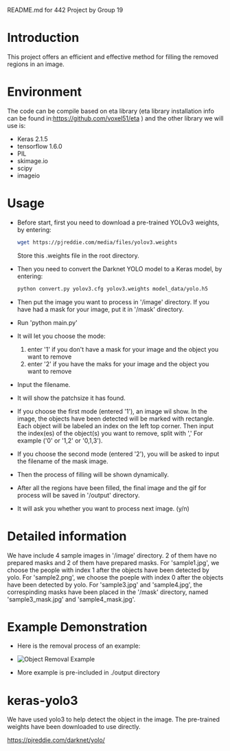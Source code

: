 README.md for 442 Project by Group 19

# Introduction
This project offers an efficient and effective method for filling the removed regions in an image.

# Environment
The code can be compile based on eta library (eta library installation info can be found in:https://github.com/voxel51/eta ) and the other library we will use is:

- Keras 2.1.5
- tensorflow 1.6.0
- PIL
- skimage.io
- scipy
- imageio

# Usage
- Before start, first you need to download a pre-trained YOLOv3 weights, by entering:
  ```bash
  wget https://pjreddie.com/media/files/yolov3.weights
  ```
  Store this .weights file in the root directory.

- Then you need to convert the Darknet YOLO model to a Keras model, by entering:
  ```bash
  python convert.py yolov3.cfg yolov3.weights model_data/yolo.h5
  ```

- Then put the image you want to process in '/image' directory. If you have had a mask for your image, put it in '/mask' directory.

- Run 'python main.py'

- It will let you choose the mode:
  1. enter '1' if you don't have a mask for your image and the object you want to remove
  2. enter '2' if you have the maks for your image and the object you want to remove

- Input the filename.

- It will show the patchsize it has found.

- If you choose the first mode (entered '1'), an image wil show. In the image, the objects have been detected will be marked with rectangle. 
  Each object will be labeled an index on the left top corner. Then input the index(es) of the object(s) you want to remove, split with ','
  For example ('0' or '1,2' or '0,1,3'). 

- If you choose the second mode (entered '2'), you will be asked to input the filename of the mask image.

- Then the process of filling will be shown dynamically.

- After all the regions have been filled, the final image and the gif for process will be saved in '/output' directory.

- It will ask you whether you want to process next image. (y/n)

# Detailed information
We have include 4 sample images in '/image' directory. 2 of them have no prepared masks and 2 of them have prepared masks.
For 'sample1.jpg', we choose the people with index 1 after the objects have been detected by yolo.
For 'sample2.png', we choose the poeple with index 0 after the objects have been detected by yolo.
For 'sample3.jpg' and 'sample4.jpg', the correspinding masks have been placed in the '/mask' directory, named 'sample3_mask.jpg' and 'sample4_mask.jpg'.

# Example Demonstration
- Here is the removal process of an example:

- ![Object Removal Example](example.gif)

- More example is pre-included in ./output directory

# keras-yolo3
We have used yolo3 to help detect the object in the image. The pre-trained weights have been downloaded to use directly.

https://pjreddie.com/darknet/yolo/
 
